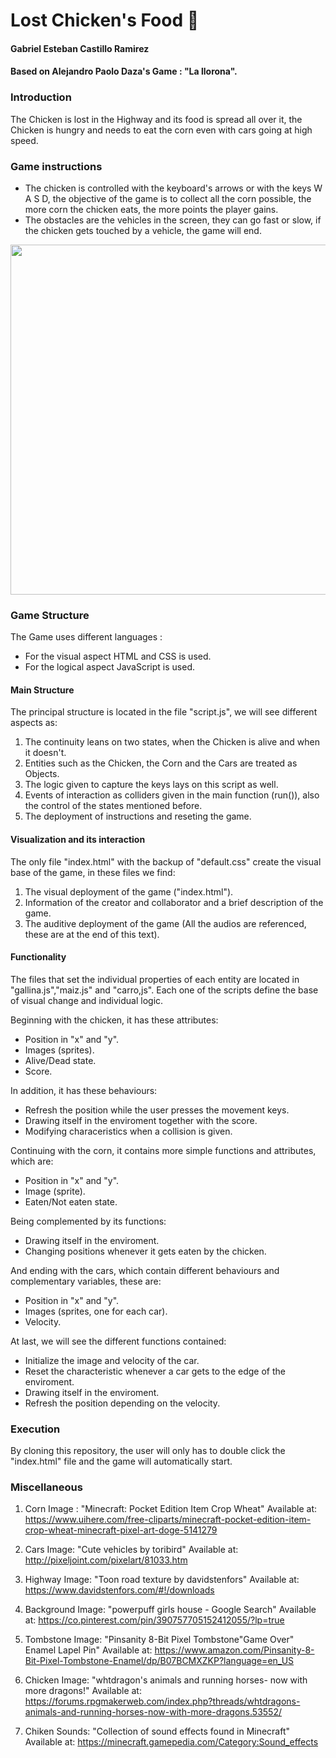 # Lost Chicken's Food :chicken:
#### Gabriel Esteban Castillo Ramirez
#### Based on Alejandro Paolo Daza's Game : "La llorona".
### Introduction
The Chicken is lost in the Highway and its food is spread all over it, the Chicken is hungry
and needs to eat the corn even with cars going at high speed.

### Game instructions
* The chicken is controlled with the keyboard's arrows or with the keys W A S D, the objective of the game
  is to collect all the corn possible, the more corn the chicken eats, the more points the player gains. 
* The obstacles are the vehicles in the screen, they can go fast or slow, if the chicken gets touched by 
  a vehicle, the game will end.

<img src="https://user-images.githubusercontent.com/43209755/60149719-4b444080-979b-11e9-981c-fa76689d7db6.png" width="560">

### Game Structure
The Game uses different languages :
* For the visual aspect HTML and CSS is used.
* For the logical aspect JavaScript is used. 

#### Main Structure
The principal structure is located in the file "script.js", we will see different aspects as:
1. The continuity leans on two states, when the Chicken is alive and when it doesn't.
2. Entities such as the Chicken, the Corn and the Cars are treated as Objects.
3. The logic given to capture the keys lays on this script as well.
4. Events of interaction as colliders given in the main function (run()), also the control of the states mentioned before.
5. The deployment of instructions and reseting the game. 

#### Visualization and its interaction 
The only file "index.html" with the backup of "default.css" create the visual base of the game, in these files we find:
1. The visual deployment of the game ("index.html").
2. Information of the creator and collaborator and a brief description of the game. 
3. The auditive deployment of the game (All the audios are referenced, these are at the end of this text). 

#### Functionality
The files that set the individual properties of each entity are located in "gallina.js","maiz.js" and "carro,js". 
Each one of the scripts define the base of visual change and individual logic. 

Beginning with the chicken, it has these attributes:
* Position in "x" and "y".
* Images (sprites).
* Alive/Dead state.
* Score.

In addition, it has these behaviours:
* Refresh the position while the user presses the movement keys.
* Drawing itself in the enviroment together with the score.
* Modifying characeristics when a collision is given.


Continuing with the corn, it contains more simple functions and attributes, which are:
* Position in "x" and "y".
* Image (sprite).
* Eaten/Not eaten state.

Being complemented by its functions:
* Drawing itself in the enviroment.
* Changing positions whenever it gets eaten by the chicken.


And ending with the cars, which contain different behaviours and complementary variables, these are:
* Position in "x" and "y".
* Images (sprites, one for each car).
* Velocity.

At last, we will see the different functions contained:
* Initialize the image and velocity of the car.
* Reset the characteristic whenever a car gets to the edge of the enviroment.
* Drawing itself in the enviroment.
* Refresh the position depending on the velocity.

### Execution
By cloning this repository, the user will only has to double click the "index.html" file and the game will automatically start. 

### Miscellaneous

1. Corn Image : "Minecraft: Pocket Edition Item Crop Wheat" Available at: https://www.uihere.com/free-cliparts/minecraft-pocket-edition-item-crop-wheat-minecraft-pixel-art-doge-5141279

2. Cars Image: "Cute vehicles by toribird" Available at: http://pixeljoint.com/pixelart/81033.htm

3. Highway Image: "Toon road texture by davidstenfors" Available at: https://www.davidstenfors.com/#!/downloads

4. Background Image: "powerpuff girls house - Google Search" Available at: https://co.pinterest.com/pin/390757705152412055/?lp=true

5. Tombstone Image: "Pinsanity 8-Bit Pixel Tombstone"Game Over" Enamel Lapel Pin" Available at: https://www.amazon.com/Pinsanity-8-Bit-Pixel-Tombstone-Enamel/dp/B07BCMXZKP?language=en_US

6. Chicken Image: "whtdragon's animals and running horses- now with more dragons!" Available at: https://forums.rpgmakerweb.com/index.php?threads/whtdragons-animals-and-running-horses-now-with-more-dragons.53552/

7. Chiken Sounds: "Collection of sound effects found in Minecraft" Available at: https://minecraft.gamepedia.com/Category:Sound_effects

